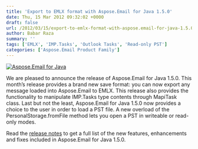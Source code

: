 ```yaml
---
title: 'Export to EMLX format with Aspose.Email for Java 1.5.0'
date: Thu, 15 Mar 2012 09:32:02 +0000
draft: false
url: /2012/03/15/export-to-emlx-format-with-aspose.email-for-java-1.5.0/
author: Babar Raza
summary: ''
tags: ['EMLX', 'IMP.Tasks', 'Outlook Tasks', 'Read-only PST']
categories: ['Aspose.Email Product Family']
---
```


[![Aspose.Email for Java][1]](https://blog.aspose.com/wp-content/uploads/sites/2/2012/02/aspose.email-logo120.jpg)

We are pleased to announce the release of Aspose.Email for Java 1.5.0. This month’s release provides a brand new save format: you can now export any message loaded into Aspose.Email to EMLX. This release also provides the functionality to manipulate IMP.Tasks type contents through MapiTask class. Last but not the least, Aspose.Email for Java 1.5.0 now provides a choice to the user in order to load a PST file. A new overload of the PersonalStorage.fromFile method lets you open a PST in writeable or read-only modes.

Read the [release notes][2] to get a full list of the new features, enhancements and fixes included in Aspose.Email for Java 1.5.0.




[1]: https://blog.aspose.com/wp-content/uploads/sites/2/2012/02/aspose.email-logo120.jpg "aspose.email-logo120"
[2]: http://www.aspose.com/community/files/72/java-components/aspose.email-for-java/entry368304.aspx




